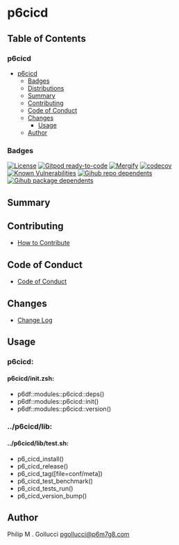 # p6cicd

## Table of Contents


### p6cicd
- [p6cicd](#p6cicd)
  - [Badges](#badges)
  - [Distributions](#distributions)
  - [Summary](#summary)
  - [Contributing](#contributing)
  - [Code of Conduct](#code-of-conduct)
  - [Changes](#changes)
    - [Usage](#usage)
  - [Author](#author)

### Badges

[![License](https://img.shields.io/badge/License-Apache%202.0-yellowgreen.svg)](https://opensource.org/licenses/Apache-2.0)
[![Gitpod ready-to-code](https://img.shields.io/badge/Gitpod-ready--to--code-blue?logo=gitpod)](https://gitpod.io/#https://github.com/p6m7g8/p6cicd)
[![Mergify](https://img.shields.io/endpoint.svg?url=https://gh.mergify.io/badges/p6m7g8/p6cicd/&style=flat)](https://mergify.io)
[![codecov](https://codecov.io/gh/p6m7g8/p6cicd/branch/master/graph/badge.svg?token=14Yj1fZbew)](https://codecov.io/gh/p6m7g8/p6cicd)
[![Known Vulnerabilities](https://snyk.io/test/github/p6m7g8/p6cicd/badge.svg?targetFile=package.json)](https://snyk.io/test/github/p6m7g8/p6cicd?targetFile=package.json)
[![Gihub repo dependents](https://badgen.net/github/dependents-repo/p6m7g8/p6cicd)](https://github.com/p6m7g8/p6cicd/network/dependents?dependent_type=REPOSITORY)
[![Gihub package dependents](https://badgen.net/github/dependents-pkg/p6m7g8/p6cicd)](https://github.com/p6m7g8/p6cicd/network/dependents?dependent_type=PACKAGE)

## Summary

## Contributing

- [How to Contribute](CONTRIBUTING.md)

## Code of Conduct

- [Code of Conduct](https://github.com/p6m7g8/.github/blob/master/CODE_OF_CONDUCT.md)

## Changes

- [Change Log](CHANGELOG.md)

## Usage

### p6cicd:

#### p6cicd/init.zsh:

- p6df::modules::p6cicd::deps()
- p6df::modules::p6cicd::init()
- p6df::modules::p6cicd::version()

### ../p6cicd/lib:

#### ../p6cicd/lib/test.sh:

- p6_cicd_install()
- p6_cicd_release()
- p6_cicd_tag([file=conf/meta])
- p6_cicd_test_benchmark()
- p6_cicd_tests_run()
- p6_cicd_version_bump()


## Author

Philip M . Gollucci <pgollucci@p6m7g8.com>
